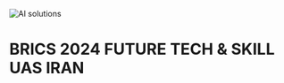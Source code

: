 ![AI solutions](https://github.com/Renaissance11010/brics2024UAS_IRAN/blob/main/Ofogh%20logo.png?raw=true
)








# BRICS 2024 FUTURE TECH & SKILL UAS  IRAN

 







